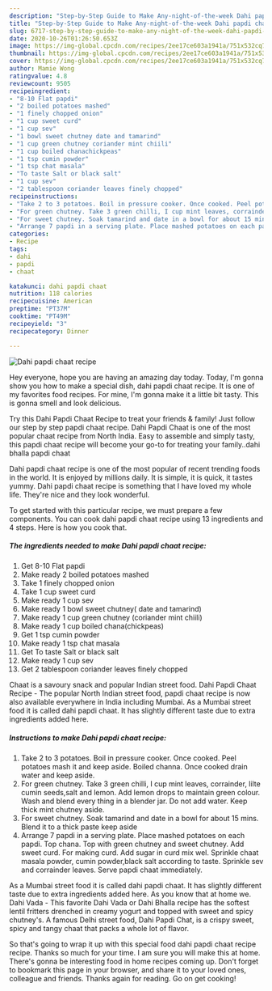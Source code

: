 ```yaml
---
description: "Step-by-Step Guide to Make Any-night-of-the-week Dahi papdi chaat recipe"
title: "Step-by-Step Guide to Make Any-night-of-the-week Dahi papdi chaat recipe"
slug: 6717-step-by-step-guide-to-make-any-night-of-the-week-dahi-papdi-chaat-recipe
date: 2020-10-26T01:26:50.653Z
image: https://img-global.cpcdn.com/recipes/2ee17ce603a1941a/751x532cq70/dahi-papdi-chaat-recipe-recipe-main-photo.jpg
thumbnail: https://img-global.cpcdn.com/recipes/2ee17ce603a1941a/751x532cq70/dahi-papdi-chaat-recipe-recipe-main-photo.jpg
cover: https://img-global.cpcdn.com/recipes/2ee17ce603a1941a/751x532cq70/dahi-papdi-chaat-recipe-recipe-main-photo.jpg
author: Mamie Wong
ratingvalue: 4.8
reviewcount: 9505
recipeingredient:
- "8-10 Flat papdi"
- "2 boiled potatoes mashed"
- "1 finely chopped onion"
- "1 cup sweet curd"
- "1 cup sev"
- "1 bowl sweet chutney date and tamarind"
- "1 cup green chutney coriander mint chiili"
- "1 cup boiled chanachickpeas"
- "1 tsp cumin powder"
- "1 tsp chat masala"
- "To taste Salt or black salt"
- "1 cup sev"
- "2 tablespoon coriander leaves finely chopped"
recipeinstructions:
- "Take 2 to 3 potatoes. Boil in pressure cooker. Once cooked. Peel potatoes mash it and keep aside. Boiled channa. Once cooked drain water and keep aside."
- "For green chutney. Take 3 green chilli, I cup mint leaves, corrainder, lilte cumin seeds,salt and lemon. Add lemon drops to maintain green colour. Wash and blend every thing in a blender jar. Do not add water. Keep thick mint chutney aside."
- "For sweet chutney. Soak tamarind and date in a bowl for about 15 mins. Blend it to a thick paste keep aside"
- "Arrange 7 papdi in a serving plate. Place mashed potatoes on each papdi. Top chana. Top with green chutney and sweet chutney. Add sweet curd. For making curd. Add sugar in curd mix wel. Sprinkle chaat masala powder, cumin powder,black salt according to taste. Sprinkle sev and corrainder leaves. Serve papdi chaat immediately."
categories:
- Recipe
tags:
- dahi
- papdi
- chaat

katakunci: dahi papdi chaat 
nutrition: 118 calories
recipecuisine: American
preptime: "PT37M"
cooktime: "PT49M"
recipeyield: "3"
recipecategory: Dinner

---
```



![Dahi papdi chaat recipe](https://img-global.cpcdn.com/recipes/2ee17ce603a1941a/751x532cq70/dahi-papdi-chaat-recipe-recipe-main-photo.jpg)

Hey everyone, hope you are having an amazing day today. Today, I'm gonna show you how to make a special dish, dahi papdi chaat recipe. It is one of my favorites food recipes. For mine, I'm gonna make it a little bit tasty. This is gonna smell and look delicious.

Try this Dahi Papdi Chaat Recipe to treat your friends &amp; family! Just follow our step by step papdi chaat recipe. Dahi Papdi Chaat is one of the most popular chaat recipe from North India. Easy to assemble and simply tasty, this papdi chaat recipe will become your go-to for treating your family..dahi bhalla papdi chaat

Dahi papdi chaat recipe is one of the most popular of recent trending foods in the world. It is enjoyed by millions daily. It is simple, it is quick, it tastes yummy. Dahi papdi chaat recipe is something that I have loved my whole life. They're nice and they look wonderful.


To get started with this particular recipe, we must prepare a few components. You can cook dahi papdi chaat recipe using 13 ingredients and 4 steps. Here is how you cook that.

<!--inarticleads1-->

##### The ingredients needed to make Dahi papdi chaat recipe:

1. Get 8-10 Flat papdi
1. Make ready 2 boiled potatoes mashed
1. Take 1 finely chopped onion
1. Take 1 cup sweet curd
1. Make ready 1 cup sev
1. Make ready 1 bowl sweet chutney( date and tamarind)
1. Make ready 1 cup green chutney (coriander mint chiili)
1. Make ready 1 cup boiled chana(chickpeas)
1. Get 1 tsp cumin powder
1. Make ready 1 tsp chat masala
1. Get To taste Salt or black salt
1. Make ready 1 cup sev
1. Get 2 tablespoon coriander leaves finely chopped


Chaat is a savoury snack and popular Indian street food. Dahi Papdi Chaat Recipe - The popular North Indian street food, papdi chaat recipe is now also available everywhere in India including Mumbai. As a Mumbai street food it is called dahi papdi chaat. It has slightly different taste due to extra ingredients added here. 

<!--inarticleads2-->

##### Instructions to make Dahi papdi chaat recipe:

1. Take 2 to 3 potatoes. Boil in pressure cooker. Once cooked. Peel potatoes mash it and keep aside. Boiled channa. Once cooked drain water and keep aside.
1. For green chutney. Take 3 green chilli, I cup mint leaves, corrainder, lilte cumin seeds,salt and lemon. Add lemon drops to maintain green colour. Wash and blend every thing in a blender jar. Do not add water. Keep thick mint chutney aside.
1. For sweet chutney. Soak tamarind and date in a bowl for about 15 mins. Blend it to a thick paste keep aside
1. Arrange 7 papdi in a serving plate. Place mashed potatoes on each papdi. Top chana. Top with green chutney and sweet chutney. Add sweet curd. For making curd. Add sugar in curd mix wel. Sprinkle chaat masala powder, cumin powder,black salt according to taste. Sprinkle sev and corrainder leaves. Serve papdi chaat immediately.


As a Mumbai street food it is called dahi papdi chaat. It has slightly different taste due to extra ingredients added here. As you know that at home we. Dahi Vada - This favorite Dahi Vada or Dahi Bhalla recipe has the softest lentil fritters drenched in creamy yogurt and topped with sweet and spicy chutney&#39;s. A famous Delhi street food, Dahi Papdi Chat, is a crispy sweet, spicy and tangy chaat that packs a whole lot of flavor. 

So that's going to wrap it up with this special food dahi papdi chaat recipe recipe. Thanks so much for your time. I am sure you will make this at home. There's gonna be interesting food in home recipes coming up. Don't forget to bookmark this page in your browser, and share it to your loved ones, colleague and friends. Thanks again for reading. Go on get cooking!
